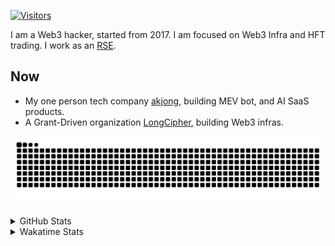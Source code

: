 <!-- markdownlint-disable MD041 MD010 MD033 -->
[![Visitors](https://api.visitorbadge.io/api/daily?path=Akagi201%2FAkagi201&label=Visitors%20Today&countColor=%2337d67a)](https://visitorbadge.io/status?path=Akagi201%2FAkagi201)

I am a Web3 hacker, started from 2017. I am focused on Web3 Infra and HFT trading.
I work as an [RSE](https://us-rse.org/about/what-is-an-rse/).

## Now

* My one person tech company [akjong](https://github.com/akjong), building MEV bot, and AI SaaS products.
* A Grant-Driven organization [LongCipher](https://github.com/longcipher), building Web3 infras.

[![github contribution grid snake animation](https://raw.githubusercontent.com/Akagi201/Akagi201/output/github-contribution-grid-snake.svg#gh-light-mode-only)](https://github.com/Akagi201)

<details>
<summary>GitHub Stats</summary>
  <a href="https://github.com/Akagi201"><img alt="Profile Detail" src="https://raw.githubusercontent.com/Akagi201/Akagi201/master/profile-summary-card-output/dracula/0-profile-details.svg" /></a>
  <a href="https://github.com/Akagi201"><img alt="Github Stats" src="https://raw.githubusercontent.com/Akagi201/Akagi201/master/profile-summary-card-output/dracula/3-stats.svg" /></a>
  <a href="https://github.com/Akagi201"><img alt="Lang By Commits" src="https://raw.githubusercontent.com/Akagi201/Akagi201/master/profile-summary-card-output/dracula/2-most-commit-language.svg" /></a>
</details>

<details>
<summary>Wakatime Stats</summary>
<br>

<!--START_SECTION:waka-->

```txt
From: 08 March 2025 - To: 15 March 2025

Total Time: 19 hrs 2 mins

Other         8 hrs 57 mins   ███████████▓░░░░░░░░░░░░░   47.08 %
Rust          3 hrs 51 mins   █████░░░░░░░░░░░░░░░░░░░░   20.23 %
sh            1 hr 32 mins    ██░░░░░░░░░░░░░░░░░░░░░░░   08.13 %
TOML          1 hr 3 mins     █▒░░░░░░░░░░░░░░░░░░░░░░░   05.57 %
JSON          35 mins         ▓░░░░░░░░░░░░░░░░░░░░░░░░   03.15 %
YAML          33 mins         ▓░░░░░░░░░░░░░░░░░░░░░░░░   02.96 %
Solidity      29 mins         ▓░░░░░░░░░░░░░░░░░░░░░░░░   02.57 %
Markdown      20 mins         ▒░░░░░░░░░░░░░░░░░░░░░░░░   01.82 %
Shell         16 mins         ▒░░░░░░░░░░░░░░░░░░░░░░░░   01.45 %
Python        16 mins         ▒░░░░░░░░░░░░░░░░░░░░░░░░   01.44 %
```

<!--END_SECTION:waka-->

</details>
